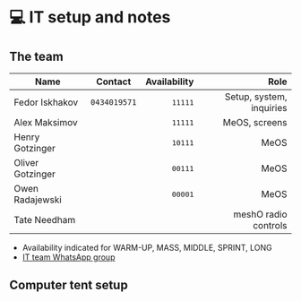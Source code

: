 # 💻 IT setup and notes

## The team

| Name | Contact| Availability | Role |
|-|-|-:|-:|
| Fedor Iskhakov | `0434019571` | <tt>11111</tt> | Setup, system, inquiries |
| Alex Maksimov | | <tt>11111</tt> | MeOS, screens |
| Henry Gotzinger | | <tt>10111</tt> | MeOS |
| Oliver Gotzinger | | <tt>00111</tt> | MeOS |
| Owen Radajewski | | <tt>00001</tt> | MeOS |
| Tate Needham | |  | meshO radio controls |

- Availability indicated for WARM-UP, MASS, MIDDLE, SPRINT, LONG
- [IT team WhatsApp group](https://chat.whatsapp.com/D8x4pE5UoyO8gaRAwYkL3r)

## Computer tent setup

